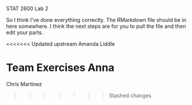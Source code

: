 STAT 2600 Lab 2

So I think I've done everything correctly. 
The RMarkdown file should be in here somewhere. 
I think the next steps are for you to pull the file and then edit your parts.

<<<<<<< Updated upstream
Amanda Liddle

Team Exercises
Anna
=======
Chris Martinez
>>>>>>> Stashed changes
